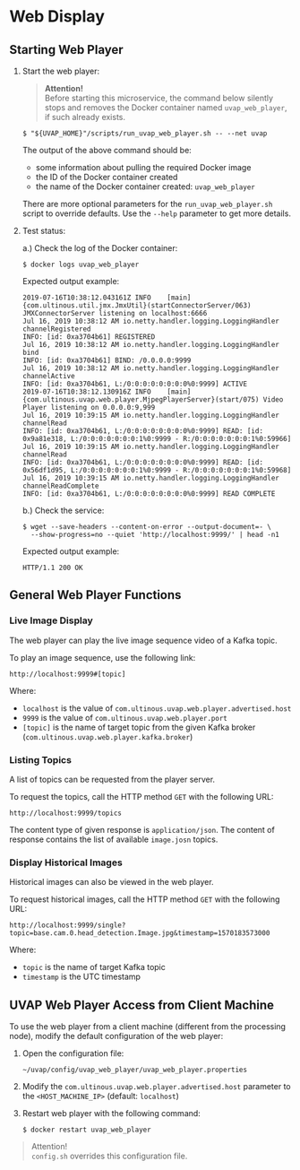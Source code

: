 # Web Display

## Starting Web Player

1. Start the web player:

    > **Attention!**  
	Before starting this microservice, the command below silently stops and
	removes the Docker container named `uvap_web_player`, if such already exists.
    
	```
    $ "${UVAP_HOME}"/scripts/run_uvap_web_player.sh -- --net uvap
    ```
    
	The output of the above command should be:
    * some information about pulling the required Docker image
    * the ID of the Docker container created
    * the name of the Docker container created: `uvap_web_player`

    There are more optional parameters for the `run_uvap_web_player.sh`
    script to override defaults. Use the `--help` parameter to get more
    details.

1. Test status:

    a.) Check the log of the Docker container:
    
	```
    $ docker logs uvap_web_player
    ```
    
	Expected output example:  

    ```
    2019-07-16T10:38:12.043161Z INFO    [main]{com.ultinous.util.jmx.JmxUtil}(startConnectorServer/063) JMXConnectorServer listening on localhost:6666
    Jul 16, 2019 10:38:12 AM io.netty.handler.logging.LoggingHandler channelRegistered
    INFO: [id: 0xa3704b61] REGISTERED
    Jul 16, 2019 10:38:12 AM io.netty.handler.logging.LoggingHandler bind
    INFO: [id: 0xa3704b61] BIND: /0.0.0.0:9999
    Jul 16, 2019 10:38:12 AM io.netty.handler.logging.LoggingHandler channelActive
    INFO: [id: 0xa3704b61, L:/0:0:0:0:0:0:0:0%0:9999] ACTIVE
    2019-07-16T10:38:12.130916Z INFO    [main]{com.ultinous.uvap.web.player.MjpegPlayerServer}(start/075) Video Player listening on 0.0.0.0:9,999
    Jul 16, 2019 10:39:15 AM io.netty.handler.logging.LoggingHandler channelRead
    INFO: [id: 0xa3704b61, L:/0:0:0:0:0:0:0:0%0:9999] READ: [id: 0x9a81e318, L:/0:0:0:0:0:0:0:1%0:9999 - R:/0:0:0:0:0:0:0:1%0:59966]
    Jul 16, 2019 10:39:15 AM io.netty.handler.logging.LoggingHandler channelRead
    INFO: [id: 0xa3704b61, L:/0:0:0:0:0:0:0:0%0:9999] READ: [id: 0x56df1d95, L:/0:0:0:0:0:0:0:1%0:9999 - R:/0:0:0:0:0:0:0:1%0:59968]
    Jul 16, 2019 10:39:15 AM io.netty.handler.logging.LoggingHandler channelReadComplete
    INFO: [id: 0xa3704b61, L:/0:0:0:0:0:0:0:0%0:9999] READ COMPLETE
    ```

    b.) Check the service:
    
	```
    $ wget --save-headers --content-on-error --output-document=- \
      --show-progress=no --quiet 'http://localhost:9999/' | head -n1
    ```
    
	Expected output example:
    
	```
    HTTP/1.1 200 OK
    ```
 
## General Web Player Functions

### Live Image Display

The web player can play the live image sequence video of a Kafka topic. 

To play an image sequence, use the following link:

```
http://localhost:9999#[topic]
```

Where:
* `localhost` is the value of `com.ultinous.uvap.web.player.advertised.host`
* `9999` is the value of `com.ultinous.uvap.web.player.port`
* `[topic]` is the name of target topic from the
given Kafka broker (`com.ultinous.uvap.web.player.kafka.broker`)

### Listing Topics

A list of topics can be requested from the player server.

To request the topics, call the HTTP method `GET` with the following URL:

```
http://localhost:9999/topics
```
    
The content type of given response is `application/json`.
The content of response contains the list of available `image.josn` topics. 

### Display Historical Images

Historical images can also be viewed in the web player.

To request historical images, call the HTTP method `GET` with the following URL:
    
```
http://localhost:9999/single?topic=base.cam.0.head_detection.Image.jpg&timestamp=1570183573000
```

Where:
* `topic` is the name of target Kafka topic
* `timestamp` is the UTC timestamp

## UVAP Web Player Access from Client Machine

To use the web player from a client machine
(different from the processing node), modify
the default configuration of the web player:

1. Open the configuration file:
   
   ```  
   ~/uvap/config/uvap_web_player/uvap_web_player.properties
   ```
   
1. Modify the `com.ultinous.uvap.web.player.advertised.host` parameter to the 
   `<HOST_MACHINE_IP>` (default: `localhost`)
   
1. Restart web player with the following command:    
   
   ```
   $ docker restart uvap_web_player  
   ```  

> Attention!  
 `config.sh` overrides this configuration file.
